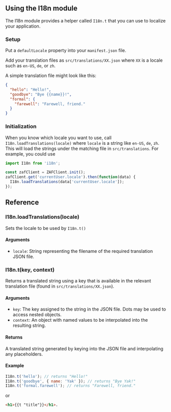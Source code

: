 ## Using the I18n module

The I18n module provides a helper called `I18n.t` that you can use to localize
your application.

### Setup

Put a `defaultLocale` property into your `manifest.json` file.

Add your translation files as `src/translations/XX.json` where `XX` is a locale such
as `en-US`, `de`, or `zh`.

A simple translation file might look like this:

```json
{
  "hello": "Hello!",
  "goodbye": "Bye {{name}}!",
  "formal": {
    "farewell": "Farewell, friend."
  }
}
```

### Initialization

When you know which locale you want to use, call `I18n.loadTranslations(locale)` where
`locale` is a string like `en-US`, `de`, `zh`. This will load the strings under the
matching file in `src/translations`. For example, you could use

```javascript
import I18n from 'i18n';

const zafClient = ZAFClient.init();
zafClient.get('currentUser.locale').then(function(data) {
  I18n.loadTranslations(data['currentUser.locale']);
});
```

## Reference

### I18n.loadTranslations(locale)

Sets the locale to be used by `I18n.t()`

#### Arguments

* `locale`: String representing the filename of the required translation JSON file.

### I18n.t(key, context)

Returns a translated string using a key that is available in the relevant
translation file (found in `src/translations/XX.json`).

#### Arguments

* `key`: The key assigned to the string in the JSON file. Dots may be used to access
nested objects.
* `context`: An object with named values to be interpolated into the resulting string.

#### Returns

A translated string generated by keying into the JSON file and interpolating any placeholders.

#### Example

```javascript
I18n.t('hello'); // returns "Hello!"
I18n.t('goodbye', { name: 'Yak' }); // returns "Bye Yak!"
I18n.t('formal.farewell'); // returns "Farewell, friend."
```

or

```html
<h1>{{t "title"}}</h1>.
```
